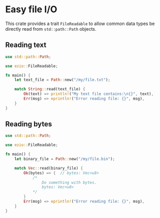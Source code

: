# Easy file I/O
This crate provides a trait `FileReadable` to allow common data types be directly read from `std::path::Path` objects.

## Reading text
```rust
use std::path::Path;

use ezio::FileReadable;

fn main() {
    let text_file = Path::new("/my/file.txt");

    match String::read(text_file) {
        Ok(text) => println!("My text file contains:\n{}", text),
        Err(msg) => eprintln!("Error reading file: {}", msg),
    }
}
```

## Reading bytes
```rust
use std::path::Path;

use ezio::FileReadable;

fn main() {
    let binary_file = Path::new("/my/file.bin");

    match Vec::read(binary_file) {
        Ok(bytes) => {  // bytes: Vec<u8>
            /*
                Do something with bytes.
                bytes: Vec<u8>
            */
        }
        Err(msg) => eprintln!("Error reading file: {}", msg),
    }
}
```
